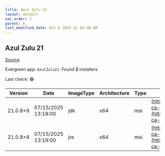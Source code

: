 ```yaml
---
title: Azul Zulu 21
layout: default
nav_order: 2
parent: A
last_modified_date: Oct 6 2025 at 03:38 AM
---
```


## Azul Zulu 21

[Source](https://www.azul.com/downloads/#zulu)

Evergreen app: `AzulZulu21`. Found **2** installers.

Last check: 🟢

| Version  | Date                | ImageType | Architecture | Type | URI                                                                                                                                        |
| -------- | ------------------- | --------- | ------------ | ---- | ------------------------------------------------------------------------------------------------------------------------------------------ |
| 21.0.8+9 | 07/15/2025 13:18:00 | jdk       | x64          | msi  | [https://cdn.azul.com/zulu/bin/zulu21.44.17-ca-jdk21.0.8-win_x64.msi](https://cdn.azul.com/zulu/bin/zulu21.44.17-ca-jdk21.0.8-win_x64.msi) |
| 21.0.8+9 | 07/15/2025 13:19:00 | jre       | x64          | msi  | [https://cdn.azul.com/zulu/bin/zulu21.44.17-ca-jre21.0.8-win_x64.msi](https://cdn.azul.com/zulu/bin/zulu21.44.17-ca-jre21.0.8-win_x64.msi) |
